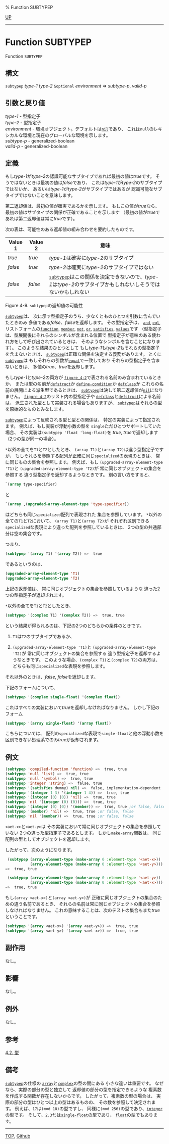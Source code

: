 % Function SUBTYPEP

[UP](4.4.html)  

---

# Function **SUBTYPEP**


Function `SUBTYPEP`


## 構文

`subtypep` *type-1* *type-2* `&optional` *environment* => *subtype-p*, *valid-p*


## 引数と戻り値

*type-1* - 型指定子  
*type-2* - 型指定子  
*environment* - 
環境オブジェクト。デフォルトは[`nil`](5.3.nil-variable.html)であり、
これは`null`のレキシカルな環境と現在のグローバルな環境を示します。  
*subtype-p* - generalized-boolean  
*valid-p* - generalized-boolean


## 定義

もし*type-1*が*type-2*の認識可能なサブタイプであれば最初の値は*true*です。
そうではないときは最初の値は*false*であり、
これは*type-1*が*type-2*のサブタイプではないか、
あるいは*type-1*が*type-2*がサブタイプではあるが
認識可能なサブタイプではないことを意味します。

第二返却値は、最初の値が確実であるかを示します。
もしこの値が*true*なら、
最初の値はサブタイプの関係が正確であることを示します
（最初の値が*true*であれば第二返却値は常に*true*です）。

次の表は、可能性のある返却値の組み合わせを要約したものです。

|Value 1|Value 2|意味|
|-------|-------|----|
|*true* |*true* |*type-1*は確実に*type-2*のサブタイプ|
|*false*|*true* |*type-2*は確実に*type-2*のサブタイプではない|
|*false*|*false*|[`subtypep`](4.4.subtypep.html)はこの関係を決定できないので、*type-1*は*type-2*のサブタイプかもしれないしそうではないかもしれない|

Figure 4-9. `subtypep`の返却値の可能性

[`subtypep`](4.4.subtypep.html)は、
次に示す型指定子のうち、少なくとものひとつを引数に含んでいたときのみ
多値である*false*、*false*を返却します。
その型指定子は、
[`and`](4.4.and-type.html),
[`eql`](4.4.eql-type.html),
リストフォームの[`function`](4.4.function-system-class.html),
[`member`](4.4.member-type.html),
[`not`](4.4.not-type.html),
[`or`](4.4.or-type.html),
[`satisfies`](4.4.satisfies.html),
[`values`](4.4.values-type.html)です
（型指定子は、型展開後にそれらのシンボルが含まれる位置で
型指定子が意味のある使われ方をして呼び出されているときは、
そのようなシンボルを含むことになります）。
このような結果のひとつとして
もし*type-1*も*type-2*もそれらの型指定子を含まないときは、
[`subtypep`](4.4.subtypep.html)は正確な関係を決定する義務があります。
とくに[`subtypep`](4.4.subtypep.html)は
もしそれらの引数が[`equal`](5.3.equal.html)で一致しており
それらの型指定子を含まないときは、
多値の*true*、*true*を返却します。

もし*type-1*と*type-2*の両方が
[`figure_4-2`](4.2.3.html)で表される名前のみ含まれているときか、
または型の名前が[`defstruct`](8.1.defstruct.html)か
[`define-condition`](9.2.define-condition.html)か
[`defclass`](7.7.defclass.html)か
これらの名前の展開による派生型であるときは、
[`subtypep`](4.4.subtypep.html)は決して第二返却値が[`nil`](5.3.nil-variable.html)になりません。
[`figure_4-2`](4.2.3.html)のリスト内の型指定子や
[`defclass`](7.7.defclass.html)と[`defstruct`](8.1.defstruct.html)による名前は、
派生された型として実装される場合もありますが、
[`subtypep`](4.4.subtypep.html)はそれらの型を原始的なものとみなします。

[`subtypep`](4.4.subtypep.html)によって反映される型と型との関係は、
特定の実装によって指定されます。
例えば、もし実装が浮動小数の型を
`single`ただひとつサポートしていた場合、
その実装は`(subtypep 'float 'long-float)`を
*true*, *true*で返却します（2つの型が同一の場合）。

`*`以外の全てを`T1`と`T2`としたとき、
`(array T1)`と`(array T2)`は違う型指定子ですが、
もしそれらを参照する配列が正確に同じ`specialized`の表現のときは、
常に同じものの集合を参照します。
例えば、もし
`(upgraded-array-element-type 'T1)`と
`(upgraded-array-element-type 'T2)`が
常に同じオブジェクトの集合を参照する
違う型指定子を返却するようなときです。
別の言い方をすると、

```lisp
`(array type-specifier)
```

と

```lisp
`(array ,(upgraded-array-element-type 'type-specifier))
```

はどちらも同じ`specialized`配列で表現された
集合を参照しています。
`*`以外の全ての`T1`と`T2`において、
`(array T1)`と`(array T2)`が
それぞれ区別できる`specialized`な表現により違った配列を参照しているときは、
2つの型の共通部分は空の集合です。

つまり、

```lisp
(subtypep '(array T1) '(array T2)) =>  true
```

であるというのは、

```lisp
(upgraded-array-element-type 'T1)
(upgraded-array-element-type 'T2) 
```

上記の返却値は、
常に同じオブジェクトの集合を参照しているような
違った2つの型指定子が返却されます。

`*`以外の全てを`T1`と`T2`としたとき、

```lisp
(subtypep '(complex T1) '(complex T2)) =>  true, true
```

という結果が得られるのは、下記の2つのどちらかの条件のときです。

1. `T1`は`T2`のサブタイプであるか、

2.  `(upgraded-array-element-type 'T1)`と
`(upgraded-array-element-type 'T2)`が
常に同じオブジェクトの集合を参照する
違う型指定子を返却するようなときです。
このような場合、`(complex T1)`と`(complex T2)`の両方は、
どちらも同じ`specialized`な表現を参照します。

それ以外のときは、*false*, *false*を返却します。

下記のフォームについて、

```lisp
(subtypep '(complex single-float) '(complex float))
```

これはすべｔの実装において*true*を返却しなければなりません。
しかし下記のフォーム

```lisp
(subtypep '(array single-float) '(array float))
```

こちらについては、
配列の`specialized`な表現で`single-float`と他の浮動小数を
区別できない処理系でのみ*true*が返却されます。


## 例文

```lisp
(subtypep 'compiled-function 'function) =>  true, true
(subtypep 'null 'list) =>  true, true
(subtypep 'null 'symbol) =>  true, true
(subtypep 'integer 'string) =>  false, true
(subtypep '(satisfies dummy) nil) =>  false, implementation-dependent
(subtypep '(integer 1 3) '(integer 1 4)) =>  true, true
(subtypep '(integer (0) (0)) 'nil) =>  true, true
(subtypep 'nil '(integer (0) (0))) =>  true, true
(subtypep '(integer (0) (0)) '(member)) =>  true, true ;or false, false
(subtypep '(member) 'nil) =>  true, true ;or false, false
(subtypep 'nil '(member)) =>  true, true ;or false, false
```

`<aet-x>`と`<aet-y>`は
その実装において常に同じオブジェクトの集合を参照していない
2つの違った型指定子であるとします。
しかし[`make-array`](15.2.make-array.html)関数は、
同じ配列の型としてオブジェクトを返却します。

したがって、次のようになります。

```lisp
 (subtypep (array-element-type (make-array 0 :element-type '<aet-x>))
           (array-element-type (make-array 0 :element-type '<aet-y>)))
=>  true, true

 (subtypep (array-element-type (make-array 0 :element-type '<aet-y>))
           (array-element-type (make-array 0 :element-type '<aet-x>)))
=>  true, true
```

もし`(array <aet-x>)`と`(array <aet-y>)`が
正確に同じオブジェクトの集合のための違う名前であるとき、
それらの名前は常に同じオブジェクトの集合を参照しなければなりません。
これの意味することは、次のテストの集合もまた*true*ということです。

```lisp
(subtypep '(array <aet-x>) '(array <aet-y>)) =>  true, true
(subtypep '(array <aet-y>) '(array <aet-x>)) =>  true, true
```


## 副作用

なし。


## 影響

なし。


## 例外

なし。


## 参考

[4.2. 型](4.2.html)


## 備考

[`subtypep`](4.4.subtypep.html)の仕様の
[`array`](15.2.array.html)と[`complex`](12.2.complex-system-class.html)の型の間にある
小さな違いは重要です。
なぜなら、実際の部分の型と独立して
返却値の部分の型を指定できるような
複素数を作成する関数が存在しないからです。
したがって、複素数の型の場合は、
実際の部分の型はひとつ以上の型はあるものの、
その数を参照して決定されます。
例えば、`17`は`(mod 18)`の型ですし、
同様に`(mod 256)`の型であり、[`integer`](12.2.integer.html)の型です。
そして、`2.3f5`は[`single-float`](12.2.short-float.html)の型であり、
[`float`](12.2.float-system-class.html)の型でもあります。


---
[TOP](index.html),  [Github](https://github.com/nptcl/npt-japanese)

